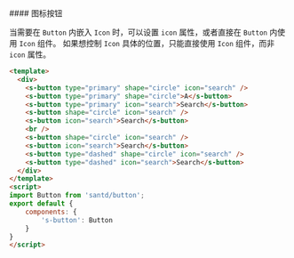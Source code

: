 <codebox>
#### 图标按钮

当需要在 `Button` 内嵌入 `Icon` 时，可以设置 `icon` 属性，或者直接在 `Button` 内使用 `Icon` 组件。
如果想控制 `Icon` 具体的位置，只能直接使用 `Icon` 组件，而非 `icon` 属性。

```html
<template>
  <div>
    <s-button type="primary" shape="circle" icon="search" />
    <s-button type="primary" shape="circle">A</s-button>
    <s-button type="primary" icon="search">Search</s-button>
    <s-button shape="circle" icon="search" />
    <s-button icon="search">Search</s-button>
    <br />
    <s-button shape="circle" icon="search" />
    <s-button icon="search">Search</s-button>
    <s-button type="dashed" shape="circle" icon="search" />
    <s-button type="dashed" icon="search">Search</s-button>
  </div>
</template>
<script>
import Button from 'santd/button';
export default {
    components: {
        's-button': Button
    }
}
</script>
```
</codebox>
